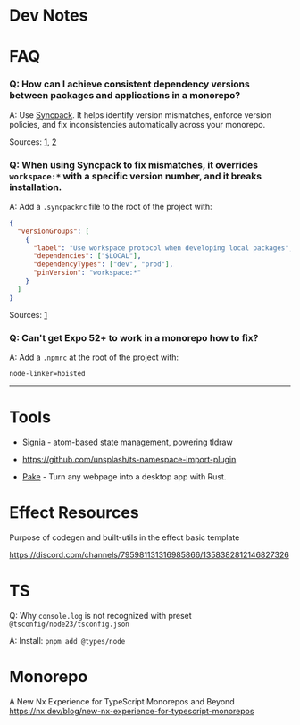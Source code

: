 # Dev Notes


# FAQ

### Q: How can I achieve consistent dependency versions between packages and applications in a monorepo?

A: Use [Syncpack](https://jamiemason.github.io/syncpack/guide/getting-started/). It helps identify version mismatches, enforce version policies, and fix inconsistencies automatically across your monorepo.

Sources: [1](https://www.reddit.com/r/webdev/comments/146rzbh/comment/jntjwjs/), [2](https://turbo.build/repo/docs/crafting-your-repository/managing-dependencies#using-purpose-built-tooling)

### Q: When using Syncpack to fix mismatches, it overrides `workspace:*` with a specific version number, and it breaks installation.

A: Add a `.syncpackrc` file to the root of the project with:  
```json
{
  "versionGroups": [
    {
      "label": "Use workspace protocol when developing local packages",
      "dependencies": ["$LOCAL"],
      "dependencyTypes": ["dev", "prod"],
      "pinVersion": "workspace:*"
    }
  ]
}
```

Sources: [1](https://jamiemason.github.io/syncpack/examples/pnpm-workspace-protocol/#_top)

### Q: Can't get Expo 52+ to work in a monorepo how to fix?

A: Add a `.npmrc` at the root of the project with:

```
node-linker=hoisted
```


---


# Tools

* [Signia](https://github.com/tldraw/signia) - atom-based state management, powering tldraw

* https://github.com/unsplash/ts-namespace-import-plugin

* [Pake](https://github.com/tw93/Pake) - Turn any webpage into a desktop app with Rust.



# Effect Resources

Purpose of codegen and built-utils in the effect basic
template

https://discord.com/channels/795981131316985866/1358382812146827326


# TS

Q: Why `console.log` is not recognized with preset `@tsconfig/node23/tsconfig.json`

A: Install: `pnpm add @types/node`



# Monorepo

A New Nx Experience for TypeScript Monorepos and Beyond
https://nx.dev/blog/new-nx-experience-for-typescript-monorepos
